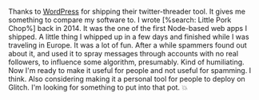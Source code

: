 Thanks to <a href="https://wordpress.com/blog/2020/10/13/a-new-way-to-publish-your-blog-posts-simultaneously-as-twitter-threads/amp/">WordPress</a> for shipping their twitter-threader tool. It gives me something to compare my software to. I wrote [%search: Little Pork Chop%] back in 2014. It was the one of the first Node-based web apps I shipped. A little thing I whipped up in a few days and finished while I was traveling in Europe. It was a lot of fun. After a while spammers found out about it, and used it to spray messages through accounts with no real followers, to influence some algorithm, presumably. Kind of humiliating. Now I'm ready to make it useful for people and not useful for spamming. I think. Also considering making it a personal tool for people to deploy on Glitch. I'm looking for something to put into that pot. :boom:
